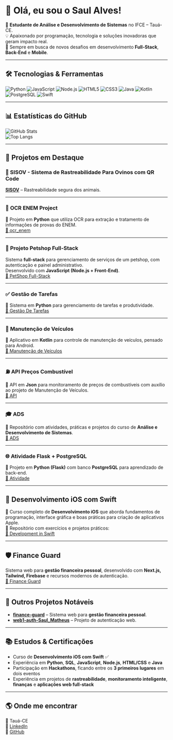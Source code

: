 # 👋 Olá, eu sou o Saul Alves!

🎯 **Estudante de Análise e Desenvolvimento de Sistemas** no IFCE – Tauá-CE.  
💡 Apaixonado por programação, tecnologia e soluções inovadoras que geram impacto real.  
🚀 Sempre em busca de novos desafios em desenvolvimento **Full-Stack**, **Back-End** e **Mobile**.

---

## 🛠️ Tecnologias & Ferramentas
![Python](https://img.shields.io/badge/Python-3776AB?style=for-the-badge&logo=python&logoColor=white)
![JavaScript](https://img.shields.io/badge/JavaScript-F7DF1E?style=for-the-badge&logo=javascript&logoColor=black)
![Node.js](https://img.shields.io/badge/Node.js-43853D?style=for-the-badge&logo=node.js&logoColor=white)
![HTML5](https://img.shields.io/badge/HTML5-E34F26?style=for-the-badge&logo=html5&logoColor=white)
![CSS3](https://img.shields.io/badge/CSS3-1572B6?style=for-the-badge&logo=css3&logoColor=white)
![Java](https://img.shields.io/badge/Java-ED8B00?style=for-the-badge&logo=java&logoColor=white)
![Kotlin](https://img.shields.io/badge/Kotlin-7F52FF?style=for-the-badge&logo=kotlin&logoColor=white)
![PostgreSQL](https://img.shields.io/badge/PostgreSQL-336791?style=for-the-badge&logo=postgresql&logoColor=white)
![Swift](https://img.shields.io/badge/Swift-FA7343?style=for-the-badge&logo=swift&logoColor=white)

---

## 📊 Estatísticas do GitHub
![GitHub Stats](https://github-readme-stats.vercel.app/api?username=SAUL-ALVES&show_icons=true&theme=radical)  
![Top Langs](https://github-readme-stats.vercel.app/api/top-langs/?username=SAUL-ALVES&layout=compact&theme=radical)

---

## 🚀 Projetos em Destaque

### 🐑 SISOV - **Sistema de Rastreabilidade** Para **Ovinos** com **QR Code**
[**SISOV**](https://github.com/SAUL-ALVES/SISOV) – Rastreabilidade segura dos animais.

---

### 🔎 **OCR ENEM Project**
📌 Projeto em **Python** que utiliza OCR para extração e tratamento de informações de provas do ENEM.  
[🔗 ocr_enem](https://github.com/SAUL-ALVES/ocr_enem_project)

---

### 🐾 **Projeto Petshop Full-Stack**
Sistema **full-stack** para gerenciamento de serviços de um petshop, com autenticação e painel administrativo.  
Desenvolvido com **JavaScript (Node.js + Front-End)**.  
[🔗 PetShop Full-Stack](https://github.com/janiele376/projeto-pet-shop-fullstack)

---

### ✅ **Gestão de Tarefas**
📌 Sistema em **Python** para gerenciamento de tarefas e produtividade.  
[🔗 Gestão De Tarefas](https://github.com/SAUL-ALVES/Gestao_Tarefas)

---

### 🚗 **Manutenção de Veículos**
📌 Aplicativo em **Kotlin** para controle de manutenção de veículos, pensado para Android.  
[🔗 Manutenção de Veículos](https://github.com/SAUL-ALVES/Manutencao_Veiculos)

---

### ⛽ **API Preços Combustível**
📌 API em **Json** para monitoramento de preços de combustíveis com auxílio ao projeto de Manutenção de Veículos.  
[🔗 API](https://github.com/SAUL-ALVES/api-precos-combustivel)

---

### 🎓 **ADS**
📌 Repositório com atividades, práticas e projetos do curso de **Análise e Desenvolvimento de Sistemas**.  
[🔗 ADS](https://github.com/SAUL-ALVES/ADS)

---

### 🌐 **Atividade Flask + PostgreSQL**
📌 Projeto em **Python (Flask)** com banco **PostgreSQL** para aprendizado de back-end.  
[🔗 Atividade](https://github.com/SaulAlves/atv-flask-postgres)

---

## 📱 Desenvolvimento iOS com Swift
🎯 Curso completo de **Desenvolvimento iOS** que aborda fundamentos de programação, interface gráfica e boas práticas para criação de aplicativos Apple.  
📌 Repositório com exercícios e projetos práticos:  
[🔗 Development in Swift](https://github.com/SAUL-ALVES/Development-in-Swift)

---

## 🛡️ Finance Guard
Sistema web para **gestão financeira pessoal**, desenvolvido com **Next.js, Tailwind, Firebase** e recursos modernos de autenticação.  
[🔗 Finance Guard](https://github.com/SAUL-ALVES/finance-guard_)

---

## 🧩 Outros Projetos Notáveis
- [**finance-guard**](https://github.com/SAUL-ALVES/finance-guard_) – Sistema web para **gestão financeira pessoal**.  
- [**web1-auth-Saul_Matheus**](https://github.com/SAUL-ALVES/web1-auth-Saul_Matheus) – Projeto de autenticação web.

---

## 📚 Estudos & Certificações
- Curso de **Desenvolvimento iOS com Swift** ✅  
- Experiência em **Python**, **SQL**, **JavaScript**, **Node.js**, **HTML/CSS** e **Java**  
- Participação em **Hackathons**, ficando entre os **3 primeiros lugares** em dois eventos  
- Experiência em projetos de **rastreabilidade**, **monitoramento inteligente**, **finanças** e **aplicações web full-stack**

---

## 🌎 Onde me encontrar
📍 Tauá-CE  
💼 [LinkedIn](https://www.linkedin.com/in/saul-alves/)  
📧 [GitHub](https://github.com/SAUL-ALVES)
